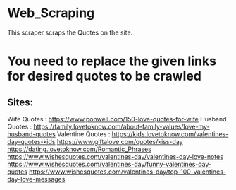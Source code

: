 # Web_Scraping
This scraper scraps the Quotes on the site.

# You need to replace the given links for desired quotes to be crawled

## Sites:

Wife Quotes                : https://www.ponwell.com/150-love-quotes-for-wife
Husband Quotes             : https://family.lovetoknow.com/about-family-values/love-my-husband-quotes
Valentine Quotes           : https://kids.lovetoknow.com/valentines-day-quotes-kids
                             https://www.giftalove.com/quotes/kiss-day
                             https://dating.lovetoknow.com/Romantic_Phrases
                             https://www.wishesquotes.com/valentines-day/valentines-day-love-notes
                             https://www.wishesquotes.com/valentines-day/funny-valentines-day-quotes
                             https://www.wishesquotes.com/valentines-day/top-100-valentines-day-love-messages
                             
